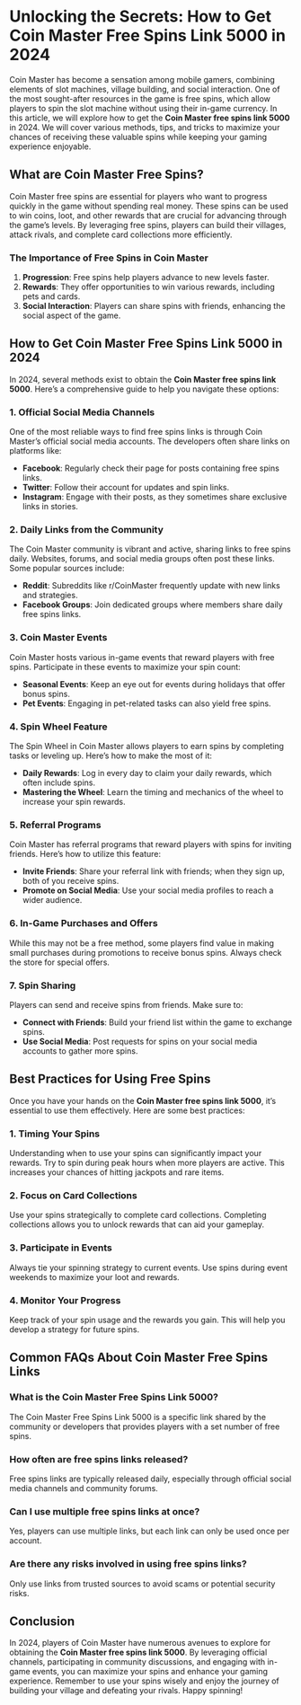 # Unlocking the Secrets: How to Get Coin Master Free Spins Link 5000 in 2024

Coin Master has become a sensation among mobile gamers, combining elements of slot machines, village building, and social interaction. One of the most sought-after resources in the game is free spins, which allow players to spin the slot machine without using their in-game currency. In this article, we will explore how to get the **Coin Master free spins link 5000** in 2024. We will cover various methods, tips, and tricks to maximize your chances of receiving these valuable spins while keeping your gaming experience enjoyable.

## What are Coin Master Free Spins?

Coin Master free spins are essential for players who want to progress quickly in the game without spending real money. These spins can be used to win coins, loot, and other rewards that are crucial for advancing through the game’s levels. By leveraging free spins, players can build their villages, attack rivals, and complete card collections more efficiently.

### The Importance of Free Spins in Coin Master

1. **Progression**: Free spins help players advance to new levels faster.
2. **Rewards**: They offer opportunities to win various rewards, including pets and cards.
3. **Social Interaction**: Players can share spins with friends, enhancing the social aspect of the game.

## How to Get Coin Master Free Spins Link 5000 in 2024

In 2024, several methods exist to obtain the **Coin Master free spins link 5000**. Here’s a comprehensive guide to help you navigate these options:

### 1. Official Social Media Channels

One of the most reliable ways to find free spins links is through Coin Master’s official social media accounts. The developers often share links on platforms like:

- **Facebook**: Regularly check their page for posts containing free spins links.
- **Twitter**: Follow their account for updates and spin links.
- **Instagram**: Engage with their posts, as they sometimes share exclusive links in stories.

### 2. Daily Links from the Community

The Coin Master community is vibrant and active, sharing links to free spins daily. Websites, forums, and social media groups often post these links. Some popular sources include:

- **Reddit**: Subreddits like r/CoinMaster frequently update with new links and strategies.
- **Facebook Groups**: Join dedicated groups where members share daily free spins links.

### 3. Coin Master Events

Coin Master hosts various in-game events that reward players with free spins. Participate in these events to maximize your spin count:

- **Seasonal Events**: Keep an eye out for events during holidays that offer bonus spins.
- **Pet Events**: Engaging in pet-related tasks can also yield free spins.

### 4. Spin Wheel Feature

The Spin Wheel in Coin Master allows players to earn spins by completing tasks or leveling up. Here’s how to make the most of it:

- **Daily Rewards**: Log in every day to claim your daily rewards, which often include spins.
- **Mastering the Wheel**: Learn the timing and mechanics of the wheel to increase your spin rewards.

### 5. Referral Programs

Coin Master has referral programs that reward players with spins for inviting friends. Here’s how to utilize this feature:

- **Invite Friends**: Share your referral link with friends; when they sign up, both of you receive spins.
- **Promote on Social Media**: Use your social media profiles to reach a wider audience.

### 6. In-Game Purchases and Offers

While this may not be a free method, some players find value in making small purchases during promotions to receive bonus spins. Always check the store for special offers.

### 7. Spin Sharing

Players can send and receive spins from friends. Make sure to:

- **Connect with Friends**: Build your friend list within the game to exchange spins.
- **Use Social Media**: Post requests for spins on your social media accounts to gather more spins.

## Best Practices for Using Free Spins

Once you have your hands on the **Coin Master free spins link 5000**, it’s essential to use them effectively. Here are some best practices:

### 1. Timing Your Spins

Understanding when to use your spins can significantly impact your rewards. Try to spin during peak hours when more players are active. This increases your chances of hitting jackpots and rare items.

### 2. Focus on Card Collections

Use your spins strategically to complete card collections. Completing collections allows you to unlock rewards that can aid your gameplay.

### 3. Participate in Events

Always tie your spinning strategy to current events. Use spins during event weekends to maximize your loot and rewards.

### 4. Monitor Your Progress

Keep track of your spin usage and the rewards you gain. This will help you develop a strategy for future spins.

## Common FAQs About Coin Master Free Spins Links

### What is the Coin Master Free Spins Link 5000?

The Coin Master Free Spins Link 5000 is a specific link shared by the community or developers that provides players with a set number of free spins.

### How often are free spins links released?

Free spins links are typically released daily, especially through official social media channels and community forums.

### Can I use multiple free spins links at once?

Yes, players can use multiple links, but each link can only be used once per account.

### Are there any risks involved in using free spins links?

Only use links from trusted sources to avoid scams or potential security risks.

## Conclusion

In 2024, players of Coin Master have numerous avenues to explore for obtaining the **Coin Master free spins link 5000**. By leveraging official channels, participating in community discussions, and engaging with in-game events, you can maximize your spins and enhance your gaming experience. Remember to use your spins wisely and enjoy the journey of building your village and defeating your rivals. Happy spinning!
